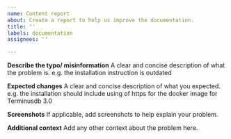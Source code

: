 ```yaml
---
name: Content report
about: Create a report to help us improve the documentation.
title: ''
labels: documentation
assignees: ''

---
```


**Describe the typo/ misinformation**
A clear and concise description of what the problem is. e.g. the installation instruction is outdated

**Expected changes**
A clear and concise description of what you expected. e.g. the installation should include using of https for the docker image for Terminusdb 3.0

**Screenshots**
If applicable, add screenshots to help explain your problem.

**Additional context**
Add any other context about the problem here.
